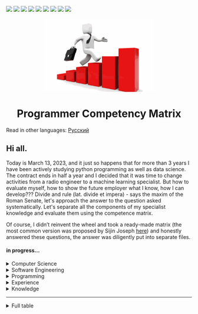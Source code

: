 <p>
  <img  src="https://img.shields.io/github/stars/BEPb/Programmer_Competency_Matrix" />
  <img src="https://img.shields.io/github/contributors/BEPb/Programmer_Competency_Matrix" />
  <img src="https://img.shields.io/github/last-commit/BEPb/Programmer_Competency_Matrix" />
  <img src="https://visitor-badge.laobi.icu/badge?page_id=BEPb.Programmer_Competency_Matrix" />
  <img src="https://img.shields.io/github/languages/count/BEPb/Programmer_Competency_Matrix" />
  <img src="https://img.shields.io/github/languages/top/BEPb/Programmer_Competency_Matrix" />
  <img src="https://img.shields.io/badge/license-MIT-blue.svg?color=f64152" />
  <img  src="https://img.shields.io/github/issues/BEPb/Programmer_Competency_Matrix" />
  <img  src="https://img.shields.io/github/issues-pr/BEPb/Programmer_Competency_Matrix" />
</p>
<div align="center">


<img src="./art/logo.png" alt="Bot logo" width="300" height="200">


# Programmer Competency Matrix

</div>

Read in other languages: [Русский](README.ru.md)

## Hi all. 
Today is March 13, 2023, and it just so happens that for more than 3 years I have been actively studying python 
programming as well as data science. The contract ends in half a year and I decided that it was time to change 
activities from a radio engineer to a machine learning specialist. But how to evaluate myself, how to show the 
future employer what I know, how I can develop??? Divide and rule (lat. divide et impera) - says the maxim of the 
Roman Senate, let's approach the answer to the question asked systematically. Let's separate all the components of 
my specialist knowledge and evaluate them using the competence matrix.

Of course, I didn’t reinvent the wheel and took a ready-made matrix (the most common version was proposed by Sijin 
Joseph [here](https://sijinjoseph.netlify.app/programmer-competency-matrix/)) and honestly answered these questions, 
the answer was diligently put into separate files.

#### in progress...


<details>
           <summary>Computer Science</summary>
           <p>in progress...</p>
            

| 	                                     | Level 0                                                      | 	Level 1	                                                                                                        | Level 2	                                                                                                                                                                                                                            | Level 3                                                                                                                                                       |
|---------------------------------------|--------------------------------------------------------------|------------------------------------------------------------------------------------------------------------------|-------------------------------------------------------------------------------------------------------------------------------------------------------------------------------------------------------------------------------------|---------------------------------------------------------------------------------------------------------------------------------------------------------------|
| :black_square_button:  Data structures	 | :white_check_mark: Doesn’t know the difference between Array and Linked List | 	:white_check_mark: Able to explain and use Arrays, LinkedLists, Dictionaries etc in practical programming tasks | :white_check_mark: Knows space and time tradeoffs of the basic data structures, Arrays vs LinkedLists, Able to explain how hashtables can be implemented and can handle collisions, Priority queues and ways to implement them etc. | :white_check_mark: Knowledge of advanced data structures like B-trees, binomial and fibonacci heaps, AVL/Red Black trees, Splay Trees, Skip Lists, tries etc. |


- [ ] uncompleted
- [x] completed

</details>
<details>
           <summary>Software Engineering</summary>
            in progress...
</details>
<details>
           <summary>Programming</summary>
            in progress...
</details>
<details>
           <summary>Experience</summary>
            in progress...
</details>

<details>
           <summary>Knowledge</summary>
            in progress...

</details>









---

<details>
           <summary>Full table</summary>
           <p>
<!--   my-table -->
<table width="80%">

<thead>
    <tr>
    <th><h4>Computer Science</h4></th>
    <th></th>
    <th></th>
    <th></th>
    <th></th>
    <th></th></tr>
</thead>

<tbody>
<tr>
    <td></td>
    <td> (Level 0)</td>
    <td> (Level 1)</td>
    <td> (Level 2)</td>
    <td> (Level 3)</td>
    <td>Comments</td>
</tr>

<tr>
    <td>data structures</td>
    <td background="green">Doesn’t know the difference between Array and LinkedList</td>
    <td>Able to explain and use Arrays, LinkedLists, Dictionaries etc in practical programming tasks</td>
    <td>Knows space and time tradeoffs of the basic data structures, Arrays vs LinkedLists, Able to explain
    how hashtables can be implemented and can handle collisions, Priority queues and ways to implement them etc.
    </td>
    <td>Knowledge of advanced data structures like B-trees, binomial and fibonacci heaps, AVL/Red Black trees,
    Splay Trees, Skip Lists, tries etc.</td>
    <td></td>
</tr>

<tr>
    <td>algorithms</td>
<td>Unable to find the average of numbers in an array (It’s hard to believe but I’ve interviewed such candidates)</td>
<td>Basic sorting, searching and data structure traversal and retrieval algorithms</td>
<td>Tree, Graph, simple greedy and divide and conquer
algorithms, is able to understand the relevance of the levels of this matrix.</td>
<td>Able to recognize and code
dynamic programming solutions, good knowledge of graph algorithms, good knowledge of numerical computation
algorithms, able to identify NP problems etc.</td>
<td></td>
</tr>

<tr><>
    <td>systems programming</td>
    <td>Doesn’t know
        what a compiler, linker or interpreter is
    </td>
    <td>Basic understanding of compilers, linker and interpreters.
        Understands what assembly code is and how things work at the hardware level. Some knowledge of virtual memory
        and
        paging.
    </td>
    <td>Understands kernel mode vs. user mode, multi-threading, synchronization primitives and how they’re
        implemented, able to read assembly code. Understands how networks work, understanding of network protocols and
        socket level programming.
    </td>
    <td>Understands the entire programming stack, hardware (CPU + Memory + Cache +
        Interrupts + microcode), binary code, assembly, static and dynamic linking, compilation, interpretation, JIT
        compilation, garbage collection, heap, stack, memory addressing…
    </td>
    <td></td></tr>
<tr>
    <td><h4>Software
        Engineering</h4></td>
    <td></td>
    <td></td>
    <td></td>
    <td></td>
    <td></td>
</tr>
<tr>
    <td></td>
    <td>2n (Level 0)</td>
    <td>n2
        (Level 1)
    </td>
    <td>n (Level 2)</td>
    <td>log(n) (Level 3)</td>
    <td>Comments</td>
</tr>
<tr>
    <td>source code version
        control
    </td>
    <td>Folder backups by date</td>
    <td>VSS and beginning CVS/SVN user</td>
    <td>Proficient in using CVS and
        SVN features. Knows how to branch and merge, use patches setup repository properties etc.
    </td>
    <td>Knowledge of
        distributed VCS systems. Has tried out Bzr/Mercurial/Darcs/Git
    </td>
    <td></td>
</tr>
<tr>
    <td>build
        automation
    </td>
    <td>Only knows how to build from IDE</td>
    <td>Knows how to build the system from the command
        line
    </td>
    <td>Can setup a script to build the basic system</td>
    <td>Can setup a script to build the system and also
        documentation, installers, generate release notes and tag the code in source
        control
    </td>
    <td></td>
</tr>
<tr>
    <td>automated testing</td>
    <td>Thinks that all testing is the job of the
        tester
    </td>
    <td>Has written automated unit tests and comes up with good unit test cases for the code that is being
        written
    </td>
    <td>Has written code in TDD manner</td>
    <td>Understands and is able to setup automated functional,
        load/performance and UI tests
    </td>
    <td></td>
</tr>
<tr>
    <td><h4>Programming</h4></td>
    <td></td>
    <td></td>
    <td></td>
    <td></td
    >
    <td></td>
</tr>
<tr>
    <td></td>
    <td>2n (Level 0)</td>
    <td>n2 (Level 1)</td>
    <td>n (Level 2)</td>
    <td>log(n) (Level 3)
    </td>
    <td>Comments</td>
</tr>
<tr>
    <td>problem decomposition</td>
    <td>Only straight line code with copy paste for
        reuse
    </td>
    <td>Able to break up problem into multiple functions</td>
    <td>Able to come up with reusable
        functions/objects that solve the overall problem
    </td>
    <td>Use of appropriate data structures and algorithms and comes
        up with generic/object-oriented code that encapsulate aspects of the problem that are subject to change.
    </td>
    <td></td>
</tr>
<tr>
    <td>systems decomposition</td>
    <td>Not able to think above the level of a single
        file/class
    </td>
    <td>Able to break up problem space and design solution as long as it is within the same
        platform/technology
    </td>
    <td>Able to design systems that span multiple technologies/platforms.</td>
    <td>Able to
        visualize and design complex systems with multiple product lines and integrations with external systems. Also
        should
        be able to design operations support systems like monitoring, reporting, fail overs etc.
    </td>
    <td></td>
</tr>
<tr>
    <td>communication</td>
    <td>Cannot express thoughts/ideas to peers. Poor spelling and grammar.
    </td>
    <td>Peers can understand what is being said. Good spelling and grammar.</td>
    <td>Is able to effectively
        communicate with peers
    </td>
    <td>Able to understand and communicate thoughts/design/ideas/specs in a unambiguous
        manner and adjusts communication as per the context
    </td>
    <td>This is an often under rated but very critical criteria
        for judging a programmer. With the increase in outsourcing of programming tasks to places where English is not
        the
        native tongue this issue has become more prominent. I know of several projects that failed because the
        programmers
        could not understand what the intent of the communication was.
    </td>
</tr>
<tr>
    <td>code organization within a
        file
    </td>
    <td>no evidence of organization within a file</td>
    <td>Methods are grouped logically or by
        accessibility
    </td>
    <td>Code is grouped into regions and well commented with references to other source
        files
    </td>
    <td>File has license header, summary, well commented, consistent white space usage. The file should look
        beautiful.
    </td>
    <td></td>
</tr>
<tr>
    <td>code organization across files</td>
    <td>No thought given to organizing code
        across files
    </td>
    <td>Related files are grouped into a folder</td>
    <td>Each physical file has a unique purpose, for e.
        g. one class definition, one feature implementation etc.
    </td>
    <td>Code organization at a physical level closely
        matches design and looking at file names and folder distribution provides insights into
        design
    </td>
    <td></td>
</tr>
<tr>
    <td>source tree organization</td>
    <td>Everything in one folder</td>
    <td>Basic separation
        of code into logical folders.
    </td>
    <td>No circular dependencies, binaries, libs, docs, builds, third-party code all
        organized into appropriate folders
    </td>
    <td>Physical layout of source tree matches logical hierarchy and organization.
        The directory names and organization provide insights into the design of the system.
    </td>
    <td>The difference between
        this and the previous item is in the scale of organization, source tree organization relates to the entire set
        of
        artifacts that define the system.
    </td>
</tr>
<tr>
    <td>code readability</td>
    <td>Mono-syllable names</td>
    <td>Good names
        for files, variables classes, methods etc.
    </td>
    <td>No long functions, comments explaining unusual code, bug fixes,
        code assumptions
    </td>
    <td>Code assumptions are verified using asserts, code flows naturally – no deep nesting of
        conditionals or methods
    </td>
    <td></td>
</tr>
<tr>
    <td>defensive coding</td>
    <td>Doesn’t understand the
        concept
    </td>
    <td>Checks all arguments and asserts critical assumptions in code</td>
    <td>Makes sure to check return
        values and check for exceptions around code that can fail.
    </td>
    <td>Has his own library to help with defensive coding,
        writes unit tests that simulate faults
    </td>
    <td></td>
</tr>
<tr>
    <td>error handling</td>
    <td>Only codes the happy
        case
    </td>
    <td>Basic error handling around code that can throw exceptions/generate errors</td>
    <td>Ensures that
        error/exceptions leave program in good state, resources, connections and memory is all cleaned up
        properly
    </td>
    <td>Codes to detect possible exception before, maintain consistent exception handling strategy in all
        layers of code, come up with guidelines on exception handling for entire system.
    </td>
    <td></td>
</tr>
<tr>
    <td>IDE</td>
    <td>Mostly uses IDE for text editing</td>
    <td>Knows their way around the interface,
        able to effectively use the IDE using menus.
    </td>
    <td>Knows keyboard shortcuts for most used operations.</td>
    <td>Has
        written custom macros
    </td>
    <td></td>
</tr>
<tr>
    <td>API</td>
    <td>Needs to look up the documentation
        frequently
    </td>
    <td>Has the most frequently used APIs in memory</td>
    <td>Vast and In-depth knowledge of the
        API
    </td>
    <td>Has written libraries that sit on top of the API to simplify frequently used tasks and to fill in gaps
        in the API
    </td>
    <td>E.g. of API can be Java library, .net framework or the custom API for the
        application
    </td>
</tr>
<tr>
    <td>frameworks</td>
    <td>Has not used any framework outside of the core platform</td>
    <td>Has
        heard about but not used the popular frameworks available for the platform.
    </td>
    <td>Has used more than one framework
        in a professional capacity and is well-versed with the idioms of the frameworks.
    </td>
    <td>Author of
        framework
    </td>
    <td></td>
</tr>
<tr>
    <td>requirements</td>
    <td>Takes the given requirements and codes to spec</td>
    <td>Come
        up with questions regarding missed cases in the spec
    </td>
    <td>Understand complete picture and come up with entire
        areas that need to be speced
    </td>
    <td>Able to suggest better alternatives and flows to given requirements based on
        experience
    </td>
    <td></td>
</tr>
<tr>
    <td>scripting</td>
    <td>No knowledge of scripting tools</td>
    <td>Batch files/shell
        scripts
    </td>
    <td>Perl/Python/Ruby/VBScript/Powershell</td>
    <td>Has written and published reusable
        code
    </td>
    <td></td>
</tr>
<tr>
    <td>database</td>
    <td>Thinks that Excel is a database</td>
    <td>Knows basic database
        concepts, normalization, ACID, transactions and can write simple selects
    </td>
    <td>Able to design good and normalized
        database schemas keeping in mind the queries that’ll have to be run, proficient in use of views, stored
        procedures,
        triggers and user defined types. Knows difference between clustered and non-clustered indexes. Proficient in use
        of
        ORM tools.
    </td>
    <td>Can do basic database administration, performance optimization, index optimization, write
        advanced select queries, able to replace cursor usage with relational sql, understands how data is stored
        internally,
        understands how indexes are stored internally, understands how databases can be mirrored, replicated etc.
        Understands how the two phase commit works.
    </td>
    <td></td>
</tr>
<tr>
    <td><h4>Experience</h4></td>
    <td></td>
    <td></td>
    <td
    ></td>
    <td></td>
    <td></td>
</tr>
<tr>
    <td></td>
    <td>2n (Level 0)</td>
    <td>n2 (Level 1)</td>
    <td>n (Level 2)</td>
    <td>log(n)
        (Level 3)
    </td>
    <td>Comments</td>
</tr>
<tr>
    <td>languages with professional experience</td>
    <td>Imperative or Object
        Oriented
    </td>
    <td>Imperative, Object-Oriented and declarative (SQL), added bonus if they understand static vs dynamic
        typing, weak vs strong typing and static inferred types
    </td>
    <td>Functional, added bonus if they understand lazy
        evaluation, currying, continuations
    </td>
    <td>Concurrent (Erlang, Oz) and Logic (Prolog)
    </td>
    <td></td>
</tr>
<tr>
    <td>platforms with professional
        experience
    </td>
    <td>1</td>
    <td>2-3</td>
    <td>4-5</td>
    <td>6+</td>
    <td></td>
</tr>
<tr>
    <td>years of professional
        experience
    </td>
    <td>1</td>
    <td>2-5</td>
    <td>6-9</td>
    <td>10+</td>
    <td></td>
</tr>
<tr>
    <td>domain knowledge</td>
    <td>No
        knowledge of the domain
    </td>
    <td>Has worked on at least one product in the domain.</td>
    <td>Has worked on multiple
        products in the same domain.
    </td>
    <td>Domain expert. Has designed and implemented several products/solutions in the
        domain. Well versed with standard terms, protocols used in the domain.
    </td>
    <td></td>
</tr>
<tr>
    <td><h4>Knowledge</h4></td>
    <td></td>
    <td></td>
    <td></td>
    <td></td>
    <td></td>
</tr>
<tr>
    <td>tool
        knowledge
    </td>
    <td>Limited to primary IDE (VS.Net, Eclipse etc.)</td>
    <td>Knows about some alternatives to popular and
        standard tools.
    </td>
    <td>Good knowledge of editors, debuggers, IDEs, open source alternatives etc. etc. For e.g.
        someone who knows most of the tools from Scott Hanselman’s power tools list. Has used ORM tools.
    </td>
    <td>Has
        actually written tools and scripts, added bonus if they’ve been published.
    </td>
    <td></td>
</tr>
<tr>
    <td>languages
        exposed to
    </td>
    <td>Imperative or Object Oriented</td>
    <td>Imperative, Object-Oriented and declarative (SQL), added
        bonus if they understand static vs dynamic typing, weak vs strong typing and static inferred
        types
    </td>
    <td>Functional, added bonus if they understand lazy evaluation, currying, continuations</td>
    <td>Concurrent
        (Erlang, Oz) and Logic (Prolog)
    </td>
    <td></td>
</tr>
<tr>
    <td>codebase knowledge</td>
    <td>Has never looked at the
        codebase
    </td>
    <td>Basic knowledge of the code layout and how to build the system</td>
    <td>Good working knowledge of
        code base, has implemented several bug fixes and maybe some small features.
    </td>
    <td>Has implemented multiple big
        features in the codebase and can easily visualize the changes required for most features or bug fixes.
    </td>
    <td></td>
</tr>
<tr>
    <td>knowledge of upcoming technologies</td>
    <td>Has not heard of the upcoming
        technologies
    </td>
    <td>Has heard of upcoming technologies in the field</td>
    <td>Has downloaded the alpha
        preview/CTP/beta and read some articles/manuals
    </td>
    <td>Has played with the previews and has actually built
        something with it and as a bonus shared that with everyone else
    </td>
    <td></td>
</tr>
<tr>
    <td>platform
        internals
    </td>
    <td>Zero knowledge of platform internals</td>
    <td>Has basic knowledge of how the platform works
        internally
    </td>
    <td>Deep knowledge of platform internals and can visualize how the platform takes the program and
        converts it into executable code.
    </td>
    <td>Has written tools to enhance or provide information on platform internals.
        For e.g. disassemblers, decompilers, debuggers etc.
    </td>
    <td></td>
</tr>
<tr>
    <td>books</td>
    <td>Unleashed series, 21
        days series, 24 hour series, dummies series…
    </td>
    <td>Code Complete, Don’t Make me Think, Mastering Regular
        Expressions
    </td>
    <td>Design Patterns, Peopleware, Programming Pearls, Algorithm Design Manual, Pragmatic Programmer,
        Mythical Man month
    </td>
    <td>Structure and Interpretation of Computer Programs, Concepts Techniques, Models of
        Computer Programming, Art of Computer Programming, Database systems , by C. J Date, Thinking Forth, Little
        Schemer
    </td>
    <td></td>
</tr>
<tr>
    <td>blogs</td>
    <td>Has heard of them but never got the time.</td>
    <td>Reads
        tech/programming/software engineering blogs and listens to podcasts regularly.
    </td>
    <td>Maintains a link blog with
        some collection of useful articles and tools that he/she has collected
    </td>
    <td>Maintains a blog in which personal
        insights and thoughts on programming are shared
    </td>
    <td></td>
</tr>
</tbody>
</table>
</p>
         </details>





